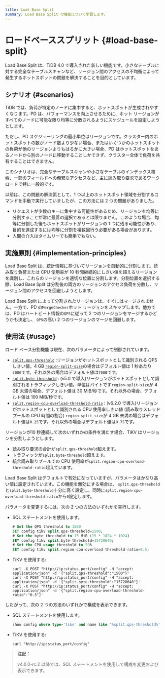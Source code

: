```yaml
---
title: Load Base Split
summary: Load Base Split の機能について学習します。
---
```


# ロードベーススプリット {#load-base-split}

Load Base Split は、TiDB 4.0 で導入された新しい機能です。小さなテーブルに対する完全なテーブルスキャンなど、リージョン間のアクセスの不均衡によって発生するホットスポットの問題を解決することを目的としています。

## シナリオ {#scenarios}

TiDB では、負荷が特定のノードに集中すると、ホットスポットが生成されやすくなります。PD は、パフォーマンスを向上させるために、ホット リージョンがすべてのノードに可能な限り均等に分散されるようにスケジュールを設定しようとします。

ただし、PD スケジューリングの最小単位はリージョンです。クラスター内のホットスポットの数がノード数より少ない場合、またはいくつかのホットスポットの負荷が他のリージョンよりもはるかに大きい場合、PD はホットスポットをあるノードから別のノードに移動することしかできず、クラスター全体で負荷を共有することはできません。

このシナリオは、完全なテーブルスキャンや小さなテーブルのインデックス検索、一部のフィールドへの頻繁なアクセスなど、主に読み取り要求であるワークロードで特に一般的です。

以前は、この問題の解決策として、1 つ以上のホットスポット領域を分割するコマンドを手動で実行していましたが、この方法には 2 つの問題がありました。

-   リクエストが少数のキーに集中する可能性があるため、リージョンを均等に分割することが常に最善の選択であるとは限りません。このような場合、均等に分割した後もホットスポットがリージョンの 1 つに残る可能性があり、目的を達成するには均等に分割を複数回行う必要がある場合があります。
-   人間の介入はタイムリーでも簡単でもない。

## 実施原則 {#implementation-principles}

Load Base Split は、統計情報に基づいてリージョンを自動的に分割します。読み取り負荷または CPU 使用率が 10 秒間継続的にしきい値を超えるリージョンを識別し、これらのリージョンを適切な位置に分割します。分割位置を選択する際、Load Base Split は分割後の両方のリージョンのアクセス負荷を分散し、リージョン間のアクセスを回避しようとします。

Load Base Split によって分割されたリージョンは、すぐにはマージされません。一方で、PD の`MergeChecker`ホット リージョンをスキップします。他方では、PD はハートビート情報の`QPS`に従って 2 つのリージョンをマージするかどうかも決定し、 `QPS`の高い 2 つのリージョンのマージを回避します。

## 使用法 {#usage}

ロード ベース分割機能は現在、次のパラメータによって制御されています。

-   [`split.qps-threshold`](/tikv-configuration-file.md#qps-threshold) :リージョンがホットスポットとして識別される QPS しきい値。4 GB [`region-split-size`](/tikv-configuration-file.md#region-split-size)の場合はデフォルト値は 1 秒あたり`3000`です。それ以外の場合はデフォルト値は`7000`です。
-   [`split.byte-threshold`](/tikv-configuration-file.md#byte-threshold-new-in-v50) : (v5.0 で導入)リージョンがホットスポットとして識別されるトラフィックしきい値。単位はバイトです`region-split-size`が 4 GB 未満の場合、デフォルト値は 30 MiB/秒です。それ以外の場合、デフォルト値は 100 MiB/秒です。
-   [`split.region-cpu-overload-threshold-ratio`](/tikv-configuration-file.md#region-cpu-overload-threshold-ratio-new-in-v620) : (v6.2.0 で導入)リージョンがホットスポットとして識別される CPU 使用率しきい値 (読み取りスレッド プールの CPU 時間の割合) `region-split-size`が 4 GB 未満の場合はデフォルト値は`0.25`です。それ以外の場合はデフォルト値は`0.75`です。

リージョンが10 秒連続して次のいずれかの条件を満たす場合、TiKV はリージョンを分割しようとします。

-   読み取り要求の合計が`split.qps-threshold`超えます。
-   トラフィックが`split.byte-threshold`超えます。
-   統合読み取りプールでの CPU 使用率が`split.region-cpu-overload-threshold-ratio`超えています。

Load Base Split はデフォルトで有効になっていますが、パラメータはかなり高い値に設定されています。この機能を無効にする場合は、 `split.qps-threshold`と`split.byte-threshold`十分に高く設定し、同時に`split.region-cpu-overload-threshold-ratio`から`0`設定します。

パラメータを変更するには、次の 2 つの方法のいずれかを実行します。

-   SQL ステートメントを使用します。

    ```sql
    # Set the QPS threshold to 1500
    SET config tikv split.qps-threshold=1500;
    # Set the byte threshold to 15 MiB (15 * 1024 * 1024)
    SET config tikv split.byte-threshold=15728640;
    # Set the CPU usage threshold to 50%
    SET config tikv split.region-cpu-overload-threshold-ratio=0.5;
    ```

-   TiKV を使用する:

    ```shell
    curl -X POST "http://ip:status_port/config" -H "accept: application/json" -d '{"split.qps-threshold":"1500"}'
    curl -X POST "http://ip:status_port/config" -H "accept: application/json" -d '{"split.byte-threshold":"15728640"}'
    curl -X POST "http://ip:status_port/config" -H "accept: application/json" -d '{"split.region-cpu-overload-threshold-ratio":"0.5"}'
    ```

したがって、次の 2 つの方法のいずれかで構成を表示できます。

-   SQL ステートメントを使用します。

    ```sql
    show config where type='tikv' and name like '%split.qps-threshold%';
    ```

-   TiKV を使用する:

    ```shell
    curl "http://ip:status_port/config"
    ```

> **注記：**
>
> v4.0.0-rc.2 以降では、SQL ステートメントを使用して構成を変更および表示できます。
